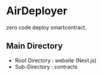 # AirDeployer
zero code deploy smartcontract.

## Main Directory
- Root Directory : website (Next.js)
- Sub-Directory : contracts